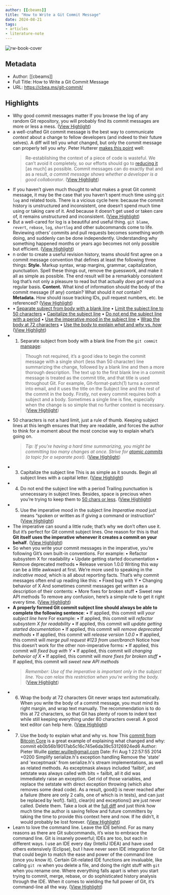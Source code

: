 ```yaml
---
author: [[cbeams]]
title: "How to Write a Git Commit Message"
date: 2024-08-21
tags: 
- articles
- literature-note
---
```

![rw-book-cover](https://cbea.ms/content/images/2021/01/git_commit_2x.png)

## Metadata
- Author: [[cbeams]]
- Full Title: How to Write a Git Commit Message
- URL: https://cbea.ms/git-commit/

## Highlights
- Why good commit messages matter
  If you browse the log of any random Git repository, you will probably find its commit messages are more or less a mess. ([View Highlight](https://read.readwise.io/read/01j5t88fyb2j5enfm78nwywwfq))
- a well-crafted Git commit message is the best way to communicate *context* about a change to fellow developers (and indeed to their future selves). A diff will tell you *what* changed, but only the commit message can properly tell you *why*. Peter Hutterer [makes this point](http://who-t.blogspot.co.at/2009/12/on-commit-messages.html) well:
  > Re-establishing the context of a piece of code is wasteful. We can’t avoid it completely, so our efforts should go to [reducing it](http://www.osnews.com/story/19266/WTFs_m) [as much] as possible. Commit messages can do exactly that and as a result, *a commit message shows whether a developer is a good collaborator*. ([View Highlight](https://read.readwise.io/read/01j5t8b3p3ehxngvqkvedgdqy9))
- If you haven’t given much thought to what makes a great Git commit message, it may be the case that you haven’t spent much time using `git log` and related tools. There is a vicious cycle here: because the commit history is unstructured and inconsistent, one doesn’t spend much time using or taking care of it. And because it doesn’t get used or taken care of, it remains unstructured and inconsistent. ([View Highlight](https://read.readwise.io/read/01j5t8bdepwnx644vf2kr6fkjx))
- But a well-cared for log is a beautiful and useful thing. `git blame`, `revert`, `rebase`, `log`, `shortlog` and other subcommands come to life. Reviewing others’ commits and pull requests becomes something worth doing, and suddenly can be done independently. Understanding why something happened months or years ago becomes not only possible but efficient. ([View Highlight](https://read.readwise.io/read/01j5t8bqhppfwq7fqewfs0qk9z))
- n order to create a useful revision history, teams should first agree on a commit message convention that defines at least the following three things:
  **Style.** Markup syntax, wrap margins, grammar, capitalization, punctuation. Spell these things out, remove the guesswork, and make it all as simple as possible. The end result will be a remarkably consistent log that’s not only a pleasure to read but that actually *does get read* on a regular basis.
  **Content.** What kind of information should the body of the commit message (if any) contain? What should it *not* contain?
  **Metadata.** How should issue tracking IDs, pull request numbers, etc. be referenced? ([View Highlight](https://read.readwise.io/read/01j5t8cxezynvs91xgmah2qqjh))
- • [Separate subject from body with a blank line](https://cbea.ms/git-commit#separate)
  • [Limit the subject line to 50 characters](https://cbea.ms/git-commit#limit-50)
  • [Capitalize the subject line](https://cbea.ms/git-commit#capitalize)
  • [Do not end the subject line with a period](https://cbea.ms/git-commit#end)
  • [Use the imperative mood in the subject line](https://cbea.ms/git-commit#imperative)
  • [Wrap the body at 72 characters](https://cbea.ms/git-commit#wrap-72)
  • [Use the body to explain *what* and *why* vs. *how*](https://cbea.ms/git-commit#why-not-how) ([View Highlight](https://read.readwise.io/read/01j5t8d9zs07eq7cx0pvvmry0q))
- 1. Separate subject from body with a blank line
  From the `git commit` [manpage](https://www.kernel.org/pub/software/scm/git/docs/git-commit.html#_discussion):
  > Though not required, it’s a good idea to begin the commit message with a single short (less than 50 character) line summarizing the change, followed by a blank line and then a more thorough description. The text up to the first blank line in a commit message is treated as the commit title, and that title is used throughout Git. For example, Git-format-patch(1) turns a commit into email, and it uses the title on the Subject line and the rest of the commit in the body.
  Firstly, not every commit requires both a subject and a body. Sometimes a single line is fine, especially when the change is so simple that no further context is necessary. ([View Highlight](https://read.readwise.io/read/01j5t8f8mx3dkv60gj6qmte1qk))
- 50 characters is not a hard limit, just a rule of thumb. Keeping subject lines at this length ensures that they are readable, and forces the author to think for a moment about the most concise way to explain what’s going on.
  > *Tip: If you’re having a hard time summarizing, you might be committing too many changes at once. Strive for [atomic commits](https://www.freshconsulting.com/atomic-commits/) (a topic for a separate post).* ([View Highlight](https://read.readwise.io/read/01j5t8h25y2fhvnbpdja92kv5m))
- 3. Capitalize the subject line
  This is as simple as it sounds. Begin all subject lines with a capital letter. ([View Highlight](https://read.readwise.io/read/01j5t8haq7d5j4weqh720t8fk6))
- 4. Do not end the subject line with a period
  Trailing punctuation is unnecessary in subject lines. Besides, space is precious when you’re trying to keep them to [50 chars or less](https://cbea.ms/posts/git-commit/#limit-50). ([View Highlight](https://read.readwise.io/read/01j5t8hha0nveqwfdax0kpn1xh))
- 5. Use the imperative mood in the subject line
  *Imperative mood* just means “spoken or written as if giving a command or instruction” ([View Highlight](https://read.readwise.io/read/01j5t8hv3a39kzab7ms7njgz6q))
- The imperative can sound a little rude; that’s why we don’t often use it. But it’s perfect for Git commit subject lines. One reason for this is that **Git itself uses the imperative whenever it creates a commit on your behalf**. ([View Highlight](https://read.readwise.io/read/01j5t8j830xgsjrjmem3b3385f))
- So when you write your commit messages in the imperative, you’re following Git’s own built-in conventions. For example:
  • Refactor subsystem X for readability
  • Update getting started documentation
  • Remove deprecated methods
  • Release version 1.0.0
  Writing this way can be a little awkward at first. We’re more used to speaking in the *indicative mood*, which is all about reporting facts. That’s why commit messages often end up reading like this:
  • Fixed bug with Y
  • Changing behavior of X
  And sometimes commit messages get written as a description of their contents:
  • More fixes for broken stuff
  • Sweet new API methods
  To remove any confusion, here’s a simple rule to get it right every time. ([View Highlight](https://read.readwise.io/read/01j5t8jvtyhady4aq3rjn0zy8z))
- **A properly formed Git commit subject line should always be able to complete the following sentence**:
  • If applied, this commit will *your subject line here*
  For example:
  • If applied, this commit will *refactor subsystem X for readability*
  • If applied, this commit will *update getting started documentation*
  • If applied, this commit will *remove deprecated methods*
  • If applied, this commit will *release version 1.0.0*
  • If applied, this commit will *merge pull request #123 from user/branch*
  Notice how this doesn’t work for the other non-imperative forms:
  • If applied, this commit will *fixed bug with Y*
  • If applied, this commit will *changing behavior of X*
  • If applied, this commit will *more fixes for broken stuff*
  • If applied, this commit will *sweet new API methods*
  > *Remember: Use of the imperative is important only in the subject line. You can relax this restriction when you’re writing the body.* ([View Highlight](https://read.readwise.io/read/01j5t8kbtmh3265985ea36z4m9))
- 6. Wrap the body at 72 characters
  Git never wraps text automatically. When you write the body of a commit message, you must mind its right margin, and wrap text manually.
  The recommendation is to do this at 72 characters, so that Git has plenty of room to indent text while still keeping everything under 80 characters overall.
  A good text editor can help here. ([View Highlight](https://read.readwise.io/read/01j5t8m3tjmjd2x4acbshb60rt))
- 7. Use the body to explain what and why vs. how
  This [commit from Bitcoin Core](https://github.com/bitcoin/bitcoin/commit/eb0b56b19017ab5c16c745e6da39c53126924ed6) is a great example of explaining what changed and why:
  commit eb0b56b19017ab5c16c745e6da39c53126924ed6
  Author: Pieter Wuille <pieter.wuille@gmail.com>
  Date: Fri Aug 1 22:57:55 2014 +0200
  Simplify serialize.h's exception handling
  Remove the 'state' and 'exceptmask' from serialize.h's stream
  implementations, as well as related methods.
  As exceptmask always included 'failbit', and setstate was always
  called with bits = failbit, all it did was immediately raise an
  exception. Get rid of those variables, and replace the setstate
  with direct exception throwing (which also removes some dead
  code).
  As a result, good() is never reached after a failure (there are
  only 2 calls, one of which is in tests), and can just be replaced
  by !eof().
  fail(), clear(n) and exceptions() are just never called. Delete
  them.
  Take a look at the [full diff](https://github.com/bitcoin/bitcoin/commit/eb0b56b19017ab5c16c745e6da39c53126924ed6) and just think how much time the author is saving fellow and future committers by taking the time to provide this context here and now. If he didn’t, it would probably be lost forever. ([View Highlight](https://read.readwise.io/read/01j5t8mbfhwqgk46qf4ptng6p8))
- Learn to love the command line. Leave the IDE behind.
  For as many reasons as there are Git subcommands, it’s wise to embrace the command line. Git is insanely powerful; IDEs are too, but each in different ways. I use an IDE every day (IntelliJ IDEA) and have used others extensively (Eclipse), but I have never seen IDE integration for Git that could begin to match the ease and power of the command line (once you know it).
  Certain Git-related IDE functions are invaluable, like calling `git rm` when you delete a file, and doing the right stuff with `git` when you rename one. Where everything falls apart is when you start trying to commit, merge, rebase, or do sophisticated history analysis through the IDE.
  When it comes to wielding the full power of Git, it’s command-line all the way. ([View Highlight](https://read.readwise.io/read/01j5t8n2s01qt023zf379bwds9))
